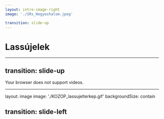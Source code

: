 ```yaml
---
layout: intro-image-right
image: './SRs_Hegyeshalom.jpeg'

transition: slide-up
---
```


# Lassújelek


---
transition: slide-up
---

<!--suppress HtmlUnknownTag, HtmlUnknownTarget -->
<SlidevVideo controls="true" autoPlay="true" autoPause="slide" autoReset="slide">
  <source src="/GYSEV_Rajka-Szolnok_lassujelek.mp4" type="video/mp4"/>
  <p>
    Your browser does not support videos.
  </p>
</SlidevVideo>


---
layout: image
image: './KOZOP_lassujelterkep.gif'
backgroundSize: contain

transition: slide-left
---
